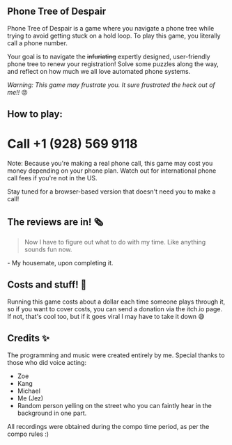 ## Phone Tree of Despair

Phone Tree of Despair is a game where you navigate a phone tree while trying to avoid getting stuck on a hold loop. To play this game, you literally call a phone number.

Your goal is to navigate the ~~infuriating~~ expertly designed, user-friendly phone tree to renew your registration! Solve some puzzles along the way, and reflect on how much we all love automated phone systems.

*Warning: This game may frustrate you. It sure frustrated the heck out of me!!* 😡

## How to play:

# Call **+1 (928) 569 9118**

Note: Because you're making a real phone call, this game may cost you money depending on your phone plan. Watch out for international phone call fees if you're not in the US.

Stay tuned for a browser-based version that doesn't need you to make a call!

## The reviews are in! 🗞

> Now I have to figure out what to do with my time. Like anything sounds fun now.

\- My housemate, upon completing it.

## Costs and stuff! 💸

Running this game costs about a dollar each time someone plays through it, so if you want to cover costs, you can send a donation via the itch.io page. If not, that's cool too, but if it goes viral I may have to take it down 😅

## Credits ✨
The programming and music were created entirely by me. Special thanks to those who did voice acting:

- Zoe
- Kang
- Michael
- Me (Jez)
- Random person yelling on the street who you can faintly hear in the background in one part.

All recordings were obtained during the compo time period, as per the compo rules :)